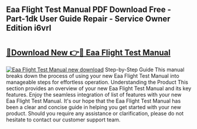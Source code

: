 ## Eaa Flight Test Manual PDF Download Free - Part-1dk User Guide Repair - Service Owner Edition i6vrl

# <h2><a href="http://bc38065.oget.top/?id=Eaa+Flight+Test+Manual">🔗Download New 👉🔴 Eaa Flight Test Manual</a></h2>

[![Eaa Flight Test Manual new download](https://i.imgur.com/5g1atiW.png)](http://bc38065.oget.top/?id=Eaa+Flight+Test+Manual)
Step-by-Step Guide This manual breaks down the process of using your new Eaa Flight Test Manual into manageable steps for effortless operation. Understanding the Product This section provides an overview of your new Eaa Flight Test Manual and its key features. Enjoy the seamless integration of list of features with your new Eaa Flight Test Manual. It's our hope that the Eaa Flight Test Manual has been a clear and concise guide in helping you get started with your new product. Should you require any assistance or clarification, please do not hesitate to contact our customer support team.
